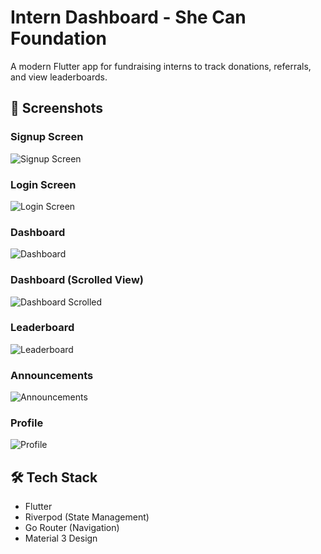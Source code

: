 # Intern Dashboard - She Can Foundation

A modern Flutter app for fundraising interns to track donations, referrals, and view leaderboards.

## 📱 Screenshots

### Signup Screen
![Signup Screen](screenshots/signup.png)

### Login Screen
![Login Screen](screenshots/login.png)

### Dashboard
![Dashboard](screenshots/dashboard.png)

### Dashboard (Scrolled View)
![Dashboard Scrolled](screenshots/dashboard2.png)

### Leaderboard
![Leaderboard](screenshots/leaderboard.png)

### Announcements
![Announcements](screenshots/announcements.png)

### Profile
![Profile](screenshots/profile.png)

## 🛠 Tech Stack

- Flutter
- Riverpod (State Management)
- Go Router (Navigation)
- Material 3 Design
